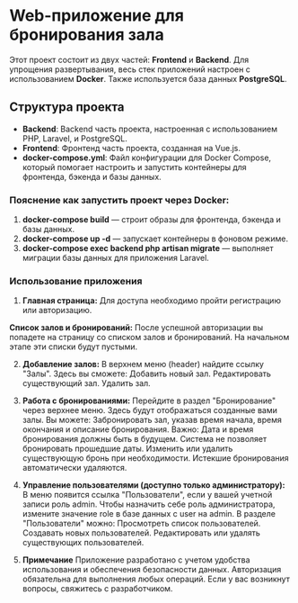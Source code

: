 # Web-приложение для бронирования зала
Этот проект состоит из двух частей: **Frontend** и **Backend**. Для упрощения развертывания, весь стек приложений настроен с использованием **Docker**. Также используется база данных **PostgreSQL**.

## Структура проекта
- **Backend**: Backend часть проекта, настроенная с использованием PHP, Laravel, и PostgreSQL.
- **Frontend**: Фронтенд часть проекта, созданная на Vue.js.
- **docker-compose.yml**: Файл конфигурации для Docker Compose, который помогает настроить и запустить контейнеры для фронтенда, бэкенда и базы данных.

### Пояснение как запустить проект через Docker:
1. **docker-compose build** — строит образы для фронтенда, бэкенда и базы данных.
2. **docker-compose up -d** — запускает контейнеры в фоновом режиме.
3. **docker-compose exec backend php artisan migrate** — выполняет миграции базы данных для приложения Laravel.

### Использование приложения
1. **Главная страница:**
Для доступа необходимо пройти регистрацию или авторизацию.

**Список залов и бронирований:**
После успешной авторизации вы попадете на страницу со списком залов и бронирований.
На начальном этапе эти списки будут пустыми.

2. **Добавление залов:**
В верхнем меню (header) найдите ссылку "Залы". Здесь вы сможете:
Добавить новый зал.
Редактировать существующий зал.
Удалить зал.

3. **Работа с бронированиями:**
Перейдите в раздел "Бронирование" через верхнее меню.
Здесь будут отображаться созданные вами залы.
Вы можете:
Забронировать зал, указав время начала, время окончания и описание бронирования.
Важно: Дата и время бронирования должны быть в будущем. Система не позволяет бронировать прошедшие даты.
Изменить или удалить существующую бронь при необходимости.
Истекшие бронирования автоматически удаляются.

4. **Управление пользователями (доступно только администратору):**
В меню появится ссылка "Пользователи", если у вашей учетной записи роль admin. Чтобы назначить себе роль администратора, измените значение role в базе данных с user на admin.
В разделе "Пользователи" можно:
Просмотреть список пользователей.
Создавать новых пользователей.
Редактировать или удалять существующих пользователей.

5. **Примечание**
Приложение разработано с учетом удобства использования и обеспечения безопасности данных. Авторизация обязательна для выполнения любых операций. Если у вас возникнут вопросы, свяжитесь с разработчиком.
